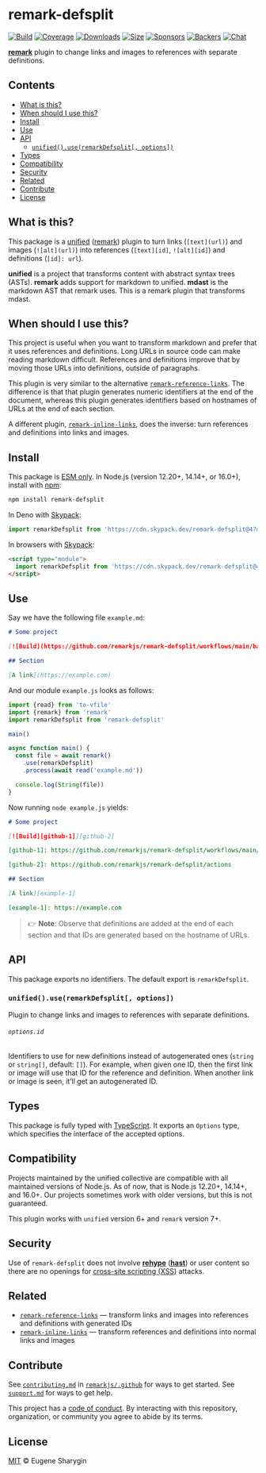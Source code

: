 # remark-defsplit

[![Build][build-badge]][build]
[![Coverage][coverage-badge]][coverage]
[![Downloads][downloads-badge]][downloads]
[![Size][size-badge]][size]
[![Sponsors][sponsors-badge]][collective]
[![Backers][backers-badge]][collective]
[![Chat][chat-badge]][chat]

**[remark][]** plugin to change links and images to references with separate
definitions.

## Contents

*   [What is this?](#what-is-this)
*   [When should I use this?](#when-should-i-use-this)
*   [Install](#install)
*   [Use](#use)
*   [API](#api)
    *   [`unified().use(remarkDefsplit[, options])`](#unifieduseremarkdefsplit-options)
*   [Types](#types)
*   [Compatibility](#compatibility)
*   [Security](#security)
*   [Related](#related)
*   [Contribute](#contribute)
*   [License](#license)

## What is this?

This package is a [unified][] ([remark][]) plugin to turn links (`[text](url)`)
and images (`![alt](url)`) into references (`[text][id]`, `![alt][id]`) and
definitions (`[id]: url`).

**unified** is a project that transforms content with abstract syntax trees
(ASTs).
**remark** adds support for markdown to unified.
**mdast** is the markdown AST that remark uses.
This is a remark plugin that transforms mdast.

## When should I use this?

This project is useful when you want to transform markdown and prefer that it
uses references and definitions.
Long URLs in source code can make reading markdown difficult.
References and definitions improve that by moving those URLs into definitions,
outside of paragraphs.

This plugin is very similar to the alternative
[`remark-reference-links`][remark-reference-links].
The difference is that that plugin generates numeric identifiers at the end of
the document, whereas this plugin generates identifiers based on hostnames of
URLs at the end of each section.

A different plugin, [`remark-inline-links`][remark-inline-links], does the
inverse: turn references and definitions into links and images.

## Install

This package is [ESM only](https://gist.github.com/sindresorhus/a39789f98801d908bbc7ff3ecc99d99c).
In Node.js (version 12.20+, 14.14+, or 16.0+), install with [npm][]:

```sh
npm install remark-defsplit
```

In Deno with [Skypack][]:

```js
import remarkDefsplit from 'https://cdn.skypack.dev/remark-defsplit@4?dts'
```

In browsers with [Skypack][]:

```html
<script type="module">
  import remarkDefsplit from 'https://cdn.skypack.dev/remark-defsplit@4?min'
</script>
```

## Use

Say we have the following file `example.md`:

```markdown
# Some project

[![Build](https://github.com/remarkjs/remark-defsplit/workflows/main/badge.svg)](https://github.com/remarkjs/remark-defsplit/actions)

## Section

[A link](https://example.com)
```

And our module `example.js` looks as follows:

```js
import {read} from 'to-vfile'
import {remark} from 'remark'
import remarkDefsplit from 'remark-defsplit'

main()

async function main() {
  const file = await remark()
    .use(remarkDefsplit)
    .process(await read('example.md'))

  console.log(String(file))
}
```

Now running `node example.js` yields:

```markdown
# Some project

[![Build][github-1]][github-2]

[github-1]: https://github.com/remarkjs/remark-defsplit/workflows/main/badge.svg

[github-2]: https://github.com/remarkjs/remark-defsplit/actions

## Section

[A link][example-1]

[example-1]: https://example.com
```

> 👉 **Note**: Observe that definitions are added at the end of each section
> and that IDs are generated based on the hostname of URLs.

## API

This package exports no identifiers.
The default export is `remarkDefsplit`.

### `unified().use(remarkDefsplit[, options])`

Plugin to change links and images to references with separate definitions.

###### `options.id`

Identifiers to use for new definitions instead of autogenerated ones (`string`
or `string[]`, default: `[]`).
For example, when given one ID, then the first link or image will use that ID
for the reference and definition.
When another link or image is seen, it’ll get an autogenerated ID.

## Types

This package is fully typed with [TypeScript][].
It exports an `Options` type, which specifies the interface of the accepted
options.

## Compatibility

Projects maintained by the unified collective are compatible with all maintained
versions of Node.js.
As of now, that is Node.js 12.20+, 14.14+, and 16.0+.
Our projects sometimes work with older versions, but this is not guaranteed.

This plugin works with `unified` version 6+ and `remark` version 7+.

## Security

Use of `remark-defsplit` does not involve **[rehype][]** (**[hast][]**) or user
content so there are no openings for [cross-site scripting (XSS)][xss] attacks.

## Related

*   [`remark-reference-links`][remark-reference-links]
    — transform links and images into references and definitions with generated
    IDs
*   [`remark-inline-links`][remark-inline-links]
    — transform references and definitions into normal links and images

## Contribute

See [`contributing.md`][contributing] in [`remarkjs/.github`][health] for ways
to get started.
See [`support.md`][support] for ways to get help.

This project has a [code of conduct][coc].
By interacting with this repository, organization, or community you agree to
abide by its terms.

## License

[MIT][license] © Eugene Sharygin

[build-badge]: https://github.com/remarkjs/remark-defsplit/workflows/main/badge.svg

[build]: https://github.com/remarkjs/remark-defsplit/actions

[coverage-badge]: https://img.shields.io/codecov/c/github/remarkjs/remark-defsplit.svg

[coverage]: https://codecov.io/github/remarkjs/remark-defsplit

[downloads-badge]: https://img.shields.io/npm/dm/remark-defsplit.svg

[downloads]: https://www.npmjs.com/package/remark-defsplit

[size-badge]: https://img.shields.io/bundlephobia/minzip/remark-defsplit.svg

[size]: https://bundlephobia.com/result?p=remark-defsplit

[sponsors-badge]: https://opencollective.com/unified/sponsors/badge.svg

[backers-badge]: https://opencollective.com/unified/backers/badge.svg

[collective]: https://opencollective.com/unified

[chat-badge]: https://img.shields.io/badge/chat-discussions-success.svg

[chat]: https://github.com/remarkjs/remark/discussions

[npm]: https://docs.npmjs.com/cli/install

[skypack]: https://www.skypack.dev

[health]: https://github.com/remarkjs/.github

[contributing]: https://github.com/remarkjs/.github/blob/HEAD/contributing.md

[support]: https://github.com/remarkjs/.github/blob/HEAD/support.md

[coc]: https://github.com/remarkjs/.github/blob/HEAD/code-of-conduct.md

[license]: license

[remark]: https://github.com/remarkjs/remark

[remark-reference-links]: https://github.com/remarkjs/remark-reference-links

[remark-inline-links]: https://github.com/remarkjs/remark-inline-links

[unified]: https://github.com/unifiedjs/unified

[xss]: https://en.wikipedia.org/wiki/Cross-site_scripting

[typescript]: https://www.typescriptlang.org

[rehype]: https://github.com/rehypejs/rehype

[hast]: https://github.com/syntax-tree/hast

